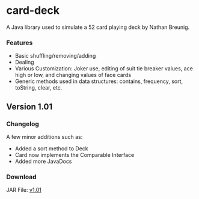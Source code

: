 # card-deck
A Java library used to simulate a 52 card playing deck by Nathan Breunig.
### Features
  - Basic shuffling/removing/adding
  - Dealing
  - Various Customization: Joker use, editing of suit tie breaker values, ace high or low, and changing values of face cards
  - Generic methods used in data structures: contains, frequency, sort, toString, clear, etc.
## Version 1.01
### Changelog
A few minor additions such as:
  - Added a sort method to Deck
  - Card now implements the Comparable Interface
  - Added more JavaDocs
### Download
JAR File: [v1.01](https://mega.nz/#!EsBhHA7L!Yuh9Q2zeY5iyX16x7CxETMf3vzcSHyWEDtM0N_gXX6U)